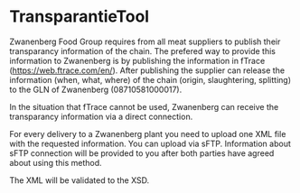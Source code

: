 # TransparantieTool
Zwanenberg Food Group requires from all meat suppliers to publish their transparancy information of the chain.  The prefered way to provide this information to Zwanenberg is by publishing the information in fTrace (https://web.ftrace.com/en/). After publishing the supplier can release the information (when, what, where) of the chain (origin, slaughtering, splitting) to the GLN of Zwanenberg (08710581000017).

In the situation that fTrace cannot be used, Zwanenberg can receive the transparancy information via a direct connection.

For every delivery to a Zwanenberg plant you need to upload one XML file with the requested information.
You can upload via sFTP. Information about sFTP connection will be provided to you after both parties have agreed about using this method.

The XML will be validated to the XSD. 
